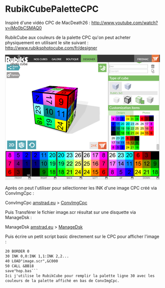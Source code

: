 # RubikCubePaletteCPC
Inspiré d'une vidéo CPC de MacDeath26 : http://www.youtube.com/watch?v=iMo0bCSMAQ0

RubikCube aux couleurs de la palette CPC qu'on peut acheter physiquement en utilisant le site suivant : http://www.rubiksphotocube.com/fr/designer

![RubikCubePaletteCPC.png](RubikCubePaletteCPC.png)

Après on peut l'utiliser pour sélectionner les INK d'une image CPC créé via ConvImgCpc :

ConvImgCpc [amstrad.eu](http://amstrad.eu/modules/TDMDownloads/) > [ConvImgCpc](http://amstrad.eu/modules/TDMDownloads/singlefile.php?cid=13&lid=186)

Puis Transférer le fichier image.scr résultat sur une disquette via ManageDsk :

ManageDsk [amstrad.eu](http://amstrad.eu/modules/TDMDownloads/) > [ManageDsk](http://amstrad.eu/modules/TDMDownloads/singlefile.php?cid=13&lid=187)

Puis écrire un petit script basic directement sur le CPC pour afficher l'image :
```10 MODE 2
20 BORDER 0
30 INK 0,0:INK 1,1:INK 2,2...
40 LOAD"image.scr",&C000
50 CALL &BB18
save"hop.bas```
Ici j'utilise le RubikCube pour remplir la palette ligne 30 avec les couleurs de la palette affiché en bas de ConvImgCpc.
